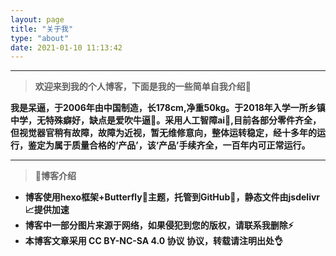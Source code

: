 ```yaml
---
layout: page
title: "关于我"
type: "about"
date: 2021-01-10 11:13:42
---
```

***

> **欢迎来到我的个人博客，下面是我的一些简单自我介绍🌈**

**我是呆逼，于2006年由中国制造，长178cm,净重50kg。于2018年入学一所乡镇中学，无特殊癖好，缺点是爱吹牛逼🐂。采用人工智障ai🤪,目前各部分零件齐全，但视觉器官稍有故障，故障为近视，暂无维修意向，整体运转稳定，经十多年的运行，鉴定为属于质量合格的‘产品’，该‘产品’手续齐全，一百年内可正常运行。**

------

> **📌博客介绍**

- **博客使用hexo框架+Butterfly🦋主题，托管到GitHub🎈，静态文件由jsdelivr📈提供加速**
- **博客中一部分图片来源于网络，如果侵犯到您的版权，请联系我删除⚡**
- **本博客文章采用 CC BY-NC-SA 4.0 协议 协议，转载请注明出处👌**